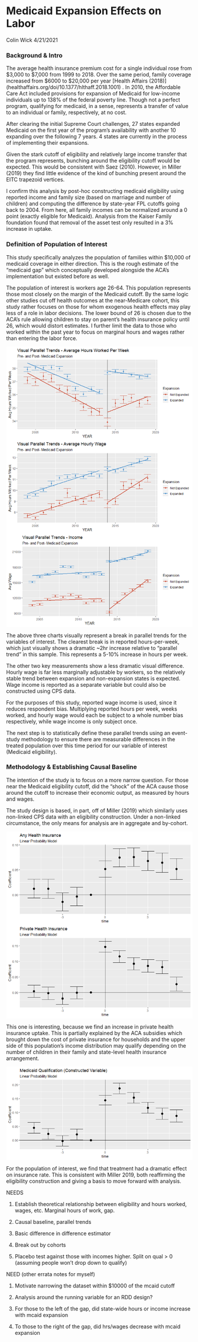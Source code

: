 Medicaid Expansion Effects on Labor
================
Colin Wick
4/21/2021

### Background & Intro

The average health insurance premium cost for a single individual rose
from $3,000 to $7,000 from 1999 to 2018. Over the same period, family
coverage increased from $6000 to $20,000 per year \[Health Affairs
(2018)\] (healthaffairs.org/doi/10.1377/hlthaff.2018.1001) . In 2010,
the Affordable Care Act included provisions for expansion of Medicaid
for low-income individuals up to 138% of the federal poverty line.
Though not a perfect program, qualifying for medicaid, in a sense,
represents a transfer of value to an individual or family, respectively,
at no cost.

After clearing the initial Supreme Court challenges, 27 states expanded
Medicaid on the first year of the program’s availability with another 10
expanding over the following 7 years. 4 states are currently in the
process of implementing their expansions.

Given the stark cutoff of eligibility and relatively large income
transfer that the program represents, bunching around the eligibility
cutoff would be expected. This would be consistent with Saez (2010).
However, in Miller (2019) they find little evidence of the kind of
bunching present around the EITC trapezoid vertices.

I confirm this analysis by post-hoc constructing medicaid eligibility
using reported income and family size (based on marriage and number of
children) and computing the difference by state-year FPL cutoffs going
back to 2004. From here, all family incomes can be normalized around a 0
point (exactly eligible for Medicaid). Analysis from the Kaiser Family
foundation found that removal of the asset test only resulted in a 3%
increase in uptake.

### Definition of Population of Interest

This study specifically analyzes the population of families within
$10,000 of medicaid coverage in either direction. This is the rough
estimate of the “medicaid gap” which conceptually developed alongside
the ACA’s implementation but existed before as well.

The population of interest is workers age 26-64. This population
represents those most closely on the margin of the Medicaid cutoff. By
the same logic other studies cut off health outcomes at the
near-Medicare cohort, this study rather focuses on those for whom
exogenous health effects may play less of a role in labor decisions. The
lower bound of 26 is chosen due to the ACA’s rule allowing children to
stay on parent’s health insurance policy until 26, which would distort
estimates. I further limit the data to those who worked within the past
year to focus on marginal hours and wages rather than entering the labor
force.

<img src="Paper-Markdown_files/figure-gfm/parallel-trends-avg-hrs-1.png" style="display: block; margin: auto;" />

<img src="Paper-Markdown_files/figure-gfm/parallel-trends-hrlywage-1.png" style="display: block; margin: auto;" />

<img src="Paper-Markdown_files/figure-gfm/parallel-trends-totwage-1.png" style="display: block; margin: auto;" />

The above three charts visually represent a break in parallel trends for
the variables of interest. The clearest break is in reported
hours-per-week, which just visually shows a dramatic \~2hr increase
relative to “parallel trend” in this sample. This represents a 5-10%
increase in hours per week.

The other two key measurements show a less dramatic visual difference.
Hourly wage is far less marginally adjustable by workers, so the
relatively stable trend between expansion and non-expansion states is
expected. Wage income is reported as a separate variable but could also
be constructed using CPS data.

For the purposes of this study, reported wage income is used, since it
reduces respondent bias. Multiplying reported hours per week, weeks
worked, and hourly wage would each be subject to a whole number bias
respectively, while wage income is only subject once.

The next step is to statistically define these parallel trends using an
event-study methodology to ensure there are measurable differences in
the treated population over this time period for our variable of
interest (Medicaid eligibility).

### Methodology & Establishing Causal Baseline

The intention of the study is to focus on a more narrow question. For
those near the Medicaid eligibility cutoff, did the “shock” of the ACA
cause those around the cutoff to increase their economic output, as
measured by hours and wages.

The study design is based, in part, off of Miller (2019) which similarly
uses non-linked CPS data with an eligibility construction. Under a
non-linked circumstance, the only means for analysis are in aggregate
and by-cohort.

<img src="Paper-Markdown_files/figure-gfm/miller-2019-insured-1.png" style="display: block; margin: auto;" />

<img src="Paper-Markdown_files/figure-gfm/miller-2019-priv-hi-1.png" style="display: block; margin: auto;" />

This one is interesting, because we find an increase in private health
insurance uptake. This is partially explained by the ACA subsidies which
brought down the cost of private insurance for households and the upper
side of this population’s income distribution may qualify depending on
the number of children in their family and state-level health insurance
arrangement.

<img src="Paper-Markdown_files/figure-gfm/miller-2019-mcaid-qual-1.png" style="display: block; margin: auto;" />

For the population of interest, we find that treatment had a dramatic
effect on insurance rate. This is consistent with Miller 2019, both
reaffirming the eligibility construction and giving a basis to move
forward with analysis.

NEEDS

1.  Establish theoretical relationship between eligibility and hours
    worked, wages, etc. Marginal hours of work, gap.

2.  Causal baseline, parallel trends

3.  Basic difference in difference estimator

4.  Break out by cohorts

5.  Placebo test against those with incomes higher. Split on qual &gt; 0
    (assuming people won’t drop down to qualify)

NEED (other errata notes for myself)

1.  Motivate narrowing the dataset within $10000 of the mcaid cutoff

2.  Analysis around the running variable for an RDD design?

3.  For those to the left of the gap, did state-wide hours or income
    increase with mcaid expansion

4.  To those to the right of the gap, did hrs/wages decrease with mcaid
    expansion
